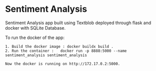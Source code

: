 # Sentiment Analysis
Sentiment Analysis app built using Textblob deployed through flask and docker with SQLite Database.

To run the docker of the app:
	
	1. Build the docker image : docker buildx build .
	2. Run the container :   docker run -p 8888:5000 --name sentiment_analysis sentiment_analysis

	Now the docker is running on http://172.17.0.2:5000.




